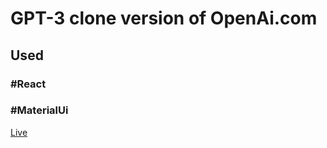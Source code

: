 <h1>GPT-3 clone version of OpenAi.com  </h1>
<h2>Used </h2>
<h3> #React </h3>
<h3>  #MaterialUi</h3>

<a target='_blank' href='https://gpt-3-five-sigma.vercel.app/'>Live </a>
